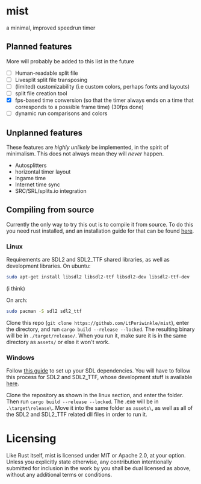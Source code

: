 # mist
a minimal, improved speedrun timer

## Planned features
More will probably be added to this list in the future
- [ ] Human-readable split file
- [ ] Livesplit split file transposing
- [ ] (limited) customizability (i.e custom colors, perhaps fonts and layouts)
- [ ] split file creation tool
- [X] fps-based time conversion (so that the timer always ends on a time that corresponds to a possible frame time) (30fps done)
- [ ] dynamic run comparisons and colors

## Unplanned features
These features are *highly unlikely* be implemented, in the spirit of minimalism. This does not always mean they will *never* happen.
* Autosplitters
* horizontal timer layout
* Ingame time
* Internet time sync
* SRC/SRL/splits.io integration

## Compiling from source
Currently the only way to try this out is to compile it from source. To do this you need rust installed, and an installation guide
for that can be found [here](https://www.rust-lang.org/tools/install).
### Linux
Requirements are SDL2 and SDL2_TTF shared libraries, as well as development libraries. On ubuntu:
```bash
sudo apt-get install libsdl2 libsdl2-ttf libsdl2-dev libsdl2-ttf-dev
```

(i think)

On arch:
```bash
sudo pacman -S sdl2 sdl2_ttf
```

Clone this repo (`git clone https://github.com/LtPeriwinkle/mist`), enter the directory, and run `cargo build --release --locked`. The resulting binary will be in
`./target/release/`. When you run it, make sure it is in the same directory as `assets/` or else it won't work.

### Windows
Follow [this guide](https://github.com/Rust-SDL2/rust-sdl2#windows-msvc) to set up your SDL dependencies. You will have to follow this process for SDL2 and SDL2\_TTF,
whose development stuff is available [here](http://libsdl.org/projects/SDL_ttf/).

Clone the repository as shown in the linux section, and enter the folder. Then run `cargo build --release --locked`. The .exe will be in `.\target\release\`. Move it into
the same folder as `assets\`, as well as all of the SDL2 and SDL2\_TTF related dll files in order to run it.

# Licensing
Like Rust itself, mist is licensed under MIT or Apache 2.0, at your option.
Unless you explicitly state otherwise, any contribution intentionally submitted
for inclusion in the work by you shall be dual licensed as above, without any
additional terms or conditions.
